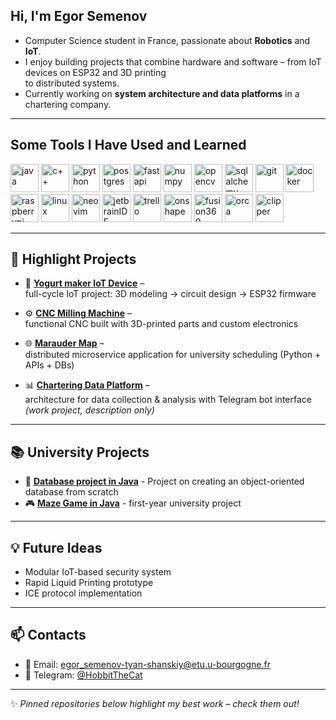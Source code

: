 ## Hi, I'm Egor Semenov

- Computer Science student in France, passionate about **Robotics** and **IoT**.  
- I enjoy building projects that combine hardware and software – from IoT devices on ESP32 and 3D printing  
to distributed systems.  
- Currently working on **system architecture and data platforms** in a chartering company.  

---

## Some Tools I Have Used and Learned
<p align="left">
<img src="https://cdn.jsdelivr.net/gh/devicons/devicon@latest/icons/java/java-original.svg" alt="java" width="45" height="45"/>
<img src="https://cdn.jsdelivr.net/gh/devicons/devicon@latest/icons/cplusplus/cplusplus-original.svg" alt="c++" width="45" height="45"/>
<img src="https://cdn.jsdelivr.net/gh/devicons/devicon@latest/icons/python/python-original.svg" alt="python" width="45" height="45"/>
  
<img src="https://cdn.jsdelivr.net/gh/devicons/devicon@latest/icons/postgresql/postgresql-original.svg" alt="postgres" width="45" height="45"/>

<img src="https://cdn.jsdelivr.net/gh/devicons/devicon@latest/icons/fastapi/fastapi-original.svg" alt="fastapi" width="45" height="45"/>
<img src="https://cdn.jsdelivr.net/gh/devicons/devicon@latest/icons/numpy/numpy-original.svg" alt="numpy" width="45" height="45"/>
<img src="https://cdn.jsdelivr.net/gh/devicons/devicon@latest/icons/opencv/opencv-original.svg" alt="opencv" width="45" height="45"/>
<img src="https://cdn.jsdelivr.net/gh/devicons/devicon@latest/icons/sqlalchemy/sqlalchemy-original.svg" alt="sqlalchemy" width="45" height="45"/>
<img src="https://cdn.jsdelivr.net/gh/devicons/devicon@latest/icons/git/git-original.svg" alt="git" width="45" height="45"/>
<img src="https://cdn.jsdelivr.net/gh/devicons/devicon@latest/icons/docker/docker-original.svg"  alt="docker" width="45" height="45"/>

<img src="https://cdn.jsdelivr.net/gh/devicons/devicon@latest/icons/raspberrypi/raspberrypi-original.svg" alt="raspberrypi" width="45" height="45"/>
<img src="https://cdn.jsdelivr.net/gh/devicons/devicon@latest/icons/linux/linux-original.svg" alt="linux" width="45" height="45"/>

<img src="https://cdn.jsdelivr.net/gh/devicons/devicon@latest/icons/neovim/neovim-original.svg" alt="neovim" width="45" height="45"/>
<img src="https://cdn.jsdelivr.net/gh/devicons/devicon@latest/icons/jetbrains/jetbrains-original.svg" alt="jetbrainIDE" width="45" height="45"/>
<img src="https://cdn.jsdelivr.net/gh/devicons/devicon@latest/icons/trello/trello-original.svg"  alt="trello" width="45" height="45"/>

<img src="https://us.v-cdn.net/5022071/uploads/V3B85DTZQS8W/box-onshape-favicon-512-401x.png"  alt="onshape" width="45" height="45"/>
<img src="https://cdn.jsdelivr.net/gh/devicons/devicon@latest/icons/fusion/fusion-original.svg" alt="fusion360" width="45" height="45"/>
<img src="https://raw.githubusercontent.com/linuxserver/docker-templates/master/linuxserver.io/img/orcaslicer-logo.png" alt="orca" width="45" height="45"/>
<img src="https://www.klipper3d.org/fr/img/klipper-logo.png" alt="clipper" width="45" height="45"/>
</p>

---

## 🚀 Highlight Projects
- 🔌 [**Yogurt maker IoT Device**]() –  
  full-cycle IoT project: 3D modeling → circuit design → ESP32 firmware  

- ⚙️ [**CNC Milling Machine**]() –  
  functional CNC built with 3D-printed parts and custom electronics  

- 🌐 [**Marauder Map**]() –  
  distributed microservice application for university scheduling (Python + APIs + DBs)  

- 📊 [**Chartering Data Platform**]() –  
  architecture for data collection & analysis with Telegram bot interface *(work project, description only)*

---

## 📚 University Projects
- 📂 [**Database project in Java**]() -
  Project on creating an object-oriented database from scratch
- 🎮 [**Maze Game in Java**]() -
  first-year university project  

---

## 💡 Future Ideas
- Modular IoT-based security system  
- Rapid Liquid Printing prototype  
- ICE protocol implementation  

---

## 📫 Contacts
- 📧 Email: egor_semenov-tyan-shanskiy@etu.u-bourgogne.fr
- 💬 Telegram: [@HobbitTheCat](https://t.me/hobbitthecat)  

---

✨ *Pinned repositories below highlight my best work – check them out!* 

